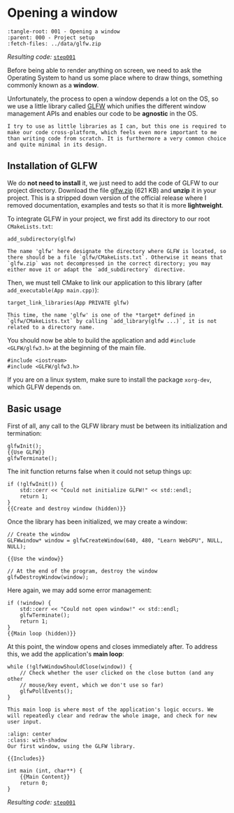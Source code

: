 Opening a window
================

```{lit-setup}
:tangle-root: 001 - Opening a window
:parent: 000 - Project setup
:fetch-files: ../data/glfw.zip
```

*Resulting code:* [`step001`](https://github.com/eliemichel/LearnWebGPU-Code/tree/step001)

Before being able to render anything on screen, we need to ask the Operating System to hand us some place where to draw things, something commonly known as a **window**.

Unfortunately, the process to open a window depends a lot on the OS, so we use a little library called [GLFW](https://www.glfw.org/) which unifies the different window management APIs and enables our code to be **agnostic** in the OS.

```{note}
I try to use as little libraries as I can, but this one is required to make our code cross-platform, which feels even more important to me than writing code from scratch. It is furthermore a very common choice and quite minimal in its design.
```

Installation of GLFW
--------------------

We do **not need to install** it, we just need to add the code of GLFW to our project directory. Download the file [glfw.zip](../data/glfw.zip) (621 KB) and **unzip** it in your project. This is a stripped down version of the official release where I removed documentation, examples and tests so that it is more **lightweight**.

To integrate GLFW in your project, we first add its directory to our root `CMakeLists.txt`:

```{lit} CMake, Dependency subdirectories (insert in {{Define app target}} before "add_executable")
add_subdirectory(glfw)
```

```{important}
The name 'glfw' here designate the directory where GLFW is located, so there should be a file `glfw/CMakeLists.txt`. Otherwise it means that `glfw.zip` was not decompressed in the correct directory; you may either move it or adapt the `add_subdirectory` directive.
```

Then, we must tell CMake to link our application to this library (after `add_executable(App main.cpp)`):

```{lit} CMake, Link libraries (insert in {{Define app target}} after "add_executable")
target_link_libraries(App PRIVATE glfw)
```

```{tip}
This time, the name 'glfw' is one of the *target* defined in `glfw/CMakeLists.txt` by calling `add_library(glfw ...)`, it is not related to a directory name.
```

You should now be able to build the application and add `#include <GLFW/glfw3.h>` at the beginning of the main file.

```{lit} C++, Includes (hidden)
#include <iostream>
#include <GLFW/glfw3.h>
```

If you are on a linux system, make sure to install the package `xorg-dev`, which GLFW depends on.

Basic usage
-----------

First of all, any call to the GLFW library must be between its initialization and termination:

```{lit} C++, Main Content
glfwInit();
{{Use GLFW}}
glfwTerminate();
```

The init function returns false when it could not setup things up:

```{lit} C++, Use GLFW
if (!glfwInit()) {
	std::cerr << "Could not initialize GLFW!" << std::endl;
	return 1;
}
{{Create and destroy window (hidden)}}
```

Once the library has been initialized, we may create a window:

```{lit} C++, Create and destroy window
// Create the window
GLFWwindow* window = glfwCreateWindow(640, 480, "Learn WebGPU", NULL, NULL);

{{Use the window}}

// At the end of the program, destroy the window
glfwDestroyWindow(window);
```

Here again, we may add some error management:

```{lit} C++, Use the window
if (!window) {
	std::cerr << "Could not open window!" << std::endl;
	glfwTerminate();
	return 1;
}
{{Main loop (hidden)}}
```

At this point, the window opens and closes immediately after. To address this, we add the application's **main loop**:

```{lit} C++, Main loop
while (!glfwWindowShouldClose(window)) {
	// Check whether the user clicked on the close button (and any other
	// mouse/key event, which we don't use so far)
	glfwPollEvents();
}
```

```{note}
This main loop is where most of the application's logic occurs. We will repeatedly clear and redraw the whole image, and check for new user input.
```

```{figure} /images/glfw-boilerplate.png
:align: center
:class: with-shadow
Our first window, using the GLFW library.
```

```{lit} C++, file: main.cpp (hidden)
{{Includes}}

int main (int, char**) {
    {{Main Content}}
    return 0;
}
```

*Resulting code:* [`step001`](https://github.com/eliemichel/LearnWebGPU-Code/tree/step001)
